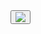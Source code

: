<div>
 <button onclick="regen()">
  <img src="{{site.baseurl}}/images/wheele.jpg" id="wheel">
 </button>
</div>


<script>
  function getRandomInt(max) {
    return Math.floor(Math.random()*max);
  }
</script>

<script>
  function regen() {
    const image = document.getElementById('wheel');

    var rando;
    rando = Math.floor(Math.random()*3);
    if (rando = 0)
    {
      image.src = "{{site.baseurl}}/images/hat.png";
    } else if (rando = 1)
    {
      image.src = "{{site.baseurl}}/images/shirt.jpg";
    } else {
      image.src = "{{site.baseurl}}/images/bottle.jpg";
    }
  }
</script>
